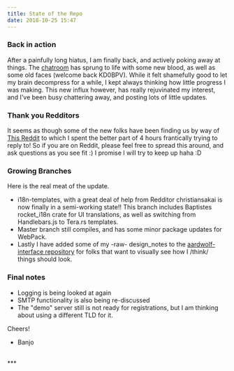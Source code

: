 ```yaml
---
title: State of the Repo
date: 2018-10-25 15:47
---
```

### Back in action
After a painfully long hiatus, I am finally back, and actively poking away at things.  The [chatroom](https://riot.im/app/#/room/#aardwolf-discussion:matrix.org) has sprung to life with some new blood,
as well as some old faces (welcome back KD0BPV).  While it felt shamefully good to let my brain decompress for a while, I kept always thinking how little progress I was making.  This new influx however, 
has really rejuvinated my interest, and I've been busy chattering away, and posting lots of little updates.

### Thank you Redditors
It seems as though some of the new folks have been finding us by way of [This Reddit](https://www.reddit.com/r/rust/comments/9qle5p/aardwolf_federated_social_network_written_in/)
to which I spent the better part of 4 hours frantically trying to reply to!  So if you are on Reddit, please feel free to spread this around, and ask questions as you see fit :)
I promise I will try to keep up haha :D

### Growing Branches
Here is the real meat of the update.
- i18n-templates, with a great deal of help from Redditor christiansakai is now finally in a semi-working state!!
  This branch includes Baptistes rocket_i18n crate for UI translations, as well as switching from Handlebars.js to Tera.rs templates.
- Master branch still compiles, and has some minor package updates for WebPack.
- Lastly I have added some of my -raw- design_notes to the [aardwolf-interface repository](https://github.com/Aardwolf-Social/aardwolf-interface/tree/master/design_notes) for folks that want to visually see
  how I /think/ things should look.

### Final notes
- Logging is being looked at again
- SMTP functionality is also being re-discussed 
- The "demo" server still is not ready for registrations, but I am thinking about using a different TLD for it.

Cheers!

- Banjo

<br />
***

